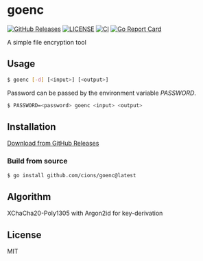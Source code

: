# goenc

[![GitHub Releases](https://img.shields.io/github/v/release/cions/goenc?sort=semver)](https://github.com/cions/goenc/releases)
[![LICENSE](https://img.shields.io/github/license/cions/goenc)](https://github.com/cions/goenc/blob/master/LICENSE)
[![CI](https://github.com/cions/goenc/workflows/CI/badge.svg)](https://github.com/cions/goenc/actions)
[![Go Report Card](https://goreportcard.com/badge/github.com/cions/goenc)](https://goreportcard.com/report/github.com/cions/goenc)

A simple file encryption tool

## Usage

```sh
$ goenc [-d] [<input>] [<output>]
```

Password can be passed by the environment variable *PASSWORD*.

```sh
$ PASSWORD=<password> goenc <input> <output>
```

## Installation

[Download from GitHub Releases](https://github.com/cions/goenc/releases)

### Build from source

```sh
$ go install github.com/cions/goenc@latest
```

## Algorithm

XChaCha20-Poly1305 with Argon2id for key-derivation

## License

MIT
